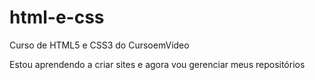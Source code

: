 # html-e-css
 Curso de HTML5 e CSS3 do CursoemVídeo

Estou aprendendo a criar sites  e agora vou gerenciar meus repositórios